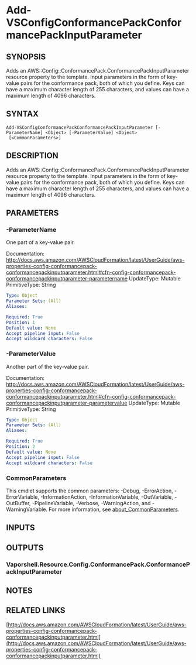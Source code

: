 # Add-VSConfigConformancePackConformancePackInputParameter

## SYNOPSIS
Adds an AWS::Config::ConformancePack.ConformancePackInputParameter resource property to the template.
Input parameters in the form of key-value pairs for the conformance pack, both of which you define.
Keys can have a maximum character length of 255 characters, and values can have a maximum length of 4096 characters.

## SYNTAX

```
Add-VSConfigConformancePackConformancePackInputParameter [-ParameterName] <Object> [-ParameterValue] <Object>
 [<CommonParameters>]
```

## DESCRIPTION
Adds an AWS::Config::ConformancePack.ConformancePackInputParameter resource property to the template.
Input parameters in the form of key-value pairs for the conformance pack, both of which you define.
Keys can have a maximum character length of 255 characters, and values can have a maximum length of 4096 characters.

## PARAMETERS

### -ParameterName
One part of a key-value pair.

Documentation: http://docs.aws.amazon.com/AWSCloudFormation/latest/UserGuide/aws-properties-config-conformancepack-conformancepackinputparameter.html#cfn-config-conformancepack-conformancepackinputparameter-parametername
UpdateType: Mutable
PrimitiveType: String

```yaml
Type: Object
Parameter Sets: (All)
Aliases:

Required: True
Position: 1
Default value: None
Accept pipeline input: False
Accept wildcard characters: False
```

### -ParameterValue
Another part of the key-value pair.

Documentation: http://docs.aws.amazon.com/AWSCloudFormation/latest/UserGuide/aws-properties-config-conformancepack-conformancepackinputparameter.html#cfn-config-conformancepack-conformancepackinputparameter-parametervalue
UpdateType: Mutable
PrimitiveType: String

```yaml
Type: Object
Parameter Sets: (All)
Aliases:

Required: True
Position: 2
Default value: None
Accept pipeline input: False
Accept wildcard characters: False
```

### CommonParameters
This cmdlet supports the common parameters: -Debug, -ErrorAction, -ErrorVariable, -InformationAction, -InformationVariable, -OutVariable, -OutBuffer, -PipelineVariable, -Verbose, -WarningAction, and -WarningVariable. For more information, see [about_CommonParameters](http://go.microsoft.com/fwlink/?LinkID=113216).

## INPUTS

## OUTPUTS

### Vaporshell.Resource.Config.ConformancePack.ConformancePackInputParameter
## NOTES

## RELATED LINKS

[http://docs.aws.amazon.com/AWSCloudFormation/latest/UserGuide/aws-properties-config-conformancepack-conformancepackinputparameter.html](http://docs.aws.amazon.com/AWSCloudFormation/latest/UserGuide/aws-properties-config-conformancepack-conformancepackinputparameter.html)

